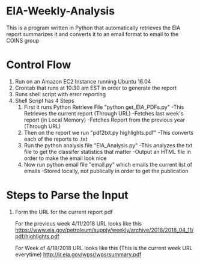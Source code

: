 # EIA-Weekly-Analysis
This is a program written in Python that automatically retrieves the EIA report summarizes it and converts it to an email format to email to the COINS group

# Control Flow
1. Run on an Amazon EC2 Instance running Ubuntu 16.04
2. Crontab that runs at 10:30 am EST in order to generate the report
3. Runs shell script with error reporting 
4. Shell Script has 4 Steps
    1. First it runs Python Retrieve File "python get_EIA_PDFs.py"
        -This Retrieves the current report (Through URL)
        -Fetches last week's report (in Local Memory)
        -Fetches Report from the previous year (Through URL)
    2. Then on the report we run "pdf2txt.py highlights.pdf"
        -This converts each of the reports to <XX-XX-XXXX>.txt
    3. Run the python analysis file "EIA_Analysis.py"
        -This analyzes the txt file to get the classifer statistics that matter
        -Output an HTML file in order to make the email look nice
    4. Now run python email file "email.py" which emails the current list of emails
        -Stored locally, not publically in order to get the publication

# Steps to Parse the Input
1. Form the URL for the current report pdf 

    For the previous week 4/11/2018 URL looks like this
    https://www.eia.gov/petroleum/supply/weekly/archive/2018/2018_04_11/pdf/highlights.pdf

    For Week of 4/18/2018 URL looks like this (This is the current week URL everytime)
    http://ir.eia.gov/wpsr/wpsrsummary.pdf


